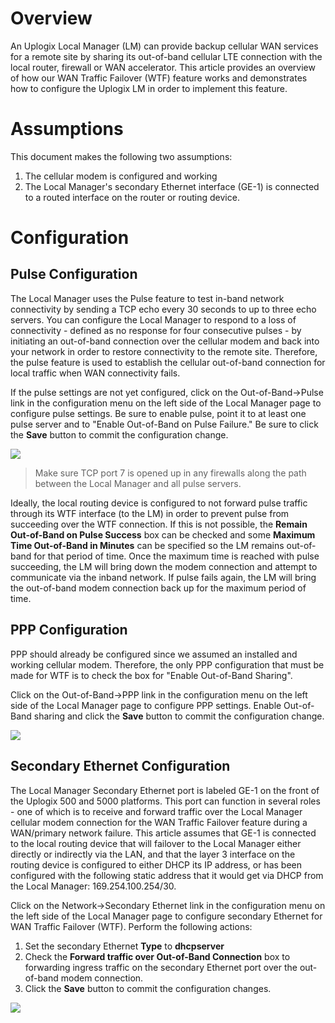 <!-- 5.4 -->

# Overview

An Uplogix Local Manager (LM) can provide backup cellular WAN services for a remote site by sharing its out-of-band cellular LTE connection with the local router, firewall or WAN accelerator. This article provides an overview of how our WAN Traffic Failover (WTF) feature works and demonstrates how to configure the Uplogix LM in order to implement this feature.

# Assumptions

This document makes the following two assumptions:

 1. The cellular modem is configured and working
 2. The Local Manager's secondary Ethernet interface (GE-1) is connected to a routed interface on the router or routing device.

# Configuration

## Pulse Configuration

The Local Manager uses the Pulse feature to test in-band network connectivity by sending a TCP echo every 30 seconds to up to three echo servers. You can configure the Local Manager to respond to a loss of connectivity - defined as no response for four consecutive pulses - by initiating an out-of-band connection over the cellular modem and back into your network in order to restore connectivity to the remote site.  Therefore, the pulse feature is used to establish the cellular out-of-band connection for local traffic when WAN connectivity fails.

If the pulse settings are not yet configured, click on the Out-of-Band->Pulse link in the configuration menu on the left side of the Local Manager page to configure pulse settings.  Be sure to enable pulse, point it to at least one pulse server and to "Enable Out-of-Band on Pulse Failure."  Be sure to click the **Save** button to commit the configuration change.

![](http://uplogix.com/support/docs/img/rob/WTF-0-Pulse.png)

> Make sure TCP port 7 is opened up in any firewalls along the path
 between the Local Manager and all pulse servers.

Ideally, the local routing device is configured to not forward pulse traffic through its WTF interface (to the LM) in order to prevent pulse from succeeding over the WTF connection. If this is not possible, the **Remain Out-of-Band on Pulse Success** box can be checked and some **Maximum Time Out-of-Band in Minutes** can be specified so the LM remains out-of-band for that period of time.  Once the maximum time is reached with pulse succeeding, the LM will bring down the modem connection and attempt to communicate via the inband network.  If pulse fails again, the LM will bring the out-of-band modem connection back up for the maximum period of time.

## PPP Configuration

PPP should already be configured since we assumed an installed and working cellular modem.  Therefore, the only PPP configuration that must be made for WTF is to check the box for "Enable Out-of-Band Sharing".

Click on the Out-of-Band->PPP link in the configuration menu on the left side of the Local Manager page to configure PPP settings.  Enable Out-of-Band sharing and click the **Save** button to commit the configuration change.

![](http://uplogix.com/support/docs/img/rob/WTF-1-PPP.png)

## Secondary Ethernet Configuration

The Local Manager Secondary Ethernet port is labeled GE-1 on the front of the Uplogix 500 and 5000 platforms.  This port can function in several roles - one of which is to receive and forward traffic over the Local Manager cellular modem connection for the WAN Traffic Failover feature during a WAN/primary network failure. This article assumes that GE-1 is connected to the local routing device that will failover to the Local Manager either directly or indirectly via the LAN, and that the layer 3 interface on the routing device is configured to either DHCP its IP address, or has been configured with the following static address that it would get via DHCP from the Local Manager:  169.254.100.254/30.

Click on the Network->Secondary Ethernet link in the configuration menu on the left side of the Local Manager page to configure secondary Ethernet for WAN Traffic Failover (WTF).  Perform the following actions: 

 1. Set the secondary Ethernet **Type** to **dhcpserver** 
 2. Check the **Forward traffic over Out-of-Band Connection** box to forwarding ingress traffic on the secondary Ethernet port over the out-of-band modem connection.
 3. Click the **Save** button to commit the configuration changes. 

![](http://uplogix.com/support/docs/img/rob/WTF-2-SecondaryEthernet.png)